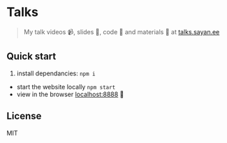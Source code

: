 # Talks

> My talk videos :video_camera:, slides :scroll:, code :page_facing_up: and materials :nut_and_bolt: at [talks.sayan.ee](http://talks.sayan.ee)

## Quick start

1. install dependancies: `npm i`
- start the website locally `npm start`
- view in the browser [localhost:8888](http://localhost:8888) :tada:

## License

MIT
